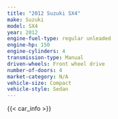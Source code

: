 ```yaml
---
title: "2012 Suzuki SX4"
make: Suzuki
model: SX4
year: 2012
engine-fuel-type: regular unleaded
engine-hp: 150
engine-cylinders: 4
transmission-type: Manual
driven-wheels: Front wheel drive
number-of-doors: 4
market-category: N/A
vehicle-size: Compact
vehicle-style: Sedan
---
```


{{< car_info >}}
